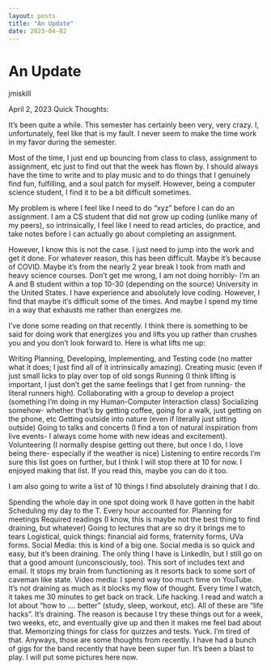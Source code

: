 ```yaml
---
layout: posts
title: "An Update"
date: 2023-04-02
---
```


# An Update
jmiskill

April 2, 2023
Quick Thoughts:

It’s been quite a while. This semester has certainly been very, very crazy. I, unfortunately, feel like that is my fault. I never seem to make the time work in my favor during the semester.

Most of the time, I just end up bouncing from class to class, assignment to assignment, etc just to find out that the week has flown by. I should always have the time to write and to play music and to do things that I genuinely find fun, fulfilling, and a soul patch for myself. However, being a computer science student, I find it to be a bit difficult sometimes.

My problem is where I feel like I need to do “xyz” before I can do an assignment. I am a CS student that did not grow up coding (unlike many of my peers), so intrinsically, I feel like I need to read articles, do practice, and take notes before I can actually go about completing an assignment.

However, I know this is not the case. I just need to jump into the work and get it done. For whatever reason, this has been difficult. Maybe it’s because of COVID. Maybe it’s from the nearly 2 year break I took from math and heavy science courses. Don’t get me wrong, I am not doing horribly- I’m an A and B student within a top 10-30 (depending on the source) University in the United States. I have experience and absolutely love coding. However, I find that maybe it’s difficult some of the times. And maybe I spend my time in a way that exhausts me rather than energizes me.

I’ve done some reading on that recently. I think there is something to be said for doing work that energizes you and lifts you up rather than crushes you and you don’t look forward to. Here is what lifts me up:

Writing
Planning, Developing, Implementing, and Testing code (no matter what it does; I just find all of it intrinsically amazing).
Creating music (even if just small licks to play over top of old songs
Running (I think lifting is important, I just don’t get the same feelings that I get from running- the literal runners high).
Collaborating with a group to develop a project (something I’m doing in my Human-Computer Interaction class)
Socializing somehow- whether that’s by getting coffee, going for a walk, just getting on the phone, etc
Getting outside into nature (even if literally just sitting outside)
Going to talks and concerts (I find a ton of natural inspiration from live events- I always come home with new ideas and excitement).
Volunteering (I normally despise getting out there, but once I do, I love being there- especially if the weather is nice)
Listening to entire records
I’m sure this list goes on further, but I think I will stop there at 10 for now. I enjoyed making that list. If you read this, maybe you can do it too.


I am also going to write a list of 10 things I find absolutely draining that I do.

Spending the whole day in one spot doing work (I have gotten in the habit
Scheduling my day to the T. Every hour accounted for.
Planning for meetings
Required readings (I know, this is maybe not the best thing to find draining, but whatever)
Going to lectures that are so dry it brings me to tears
Logistical, quick things: financial aid forms, fraternity forms, UVa forms.
Social Media: this is kind of a big one. Social media is so quick and easy, but it’s been draining. The only thing I have is LinkedIn, but I still go on that a good amount (unconsciously, too). This sort of includes text and email. It stops my brain from functioning as it resorts back to some sort of caveman like state.
Video media: I spend way too much time on YouTube. It’s not draining as much as it blocks my flow of thought. Every time I watch, it takes me 30 minutes to get back on track.
Life hacking. I read and watch a lot about “how to …. better” (study, sleep, workout, etc). All of these are “life hacks”. It’s draining. The reason is because I try these things out for a week, two weeks, etc, and eventually give up and then it makes me feel bad about that.
Memorizing things for class for quizzes and tests. Yuck. I’m tired of that.
Anyways, those are some thoughts from recently. I have had a bunch of gigs for the band recently that have been super fun. It’s been a blast to play. I will put some pictures here now.


